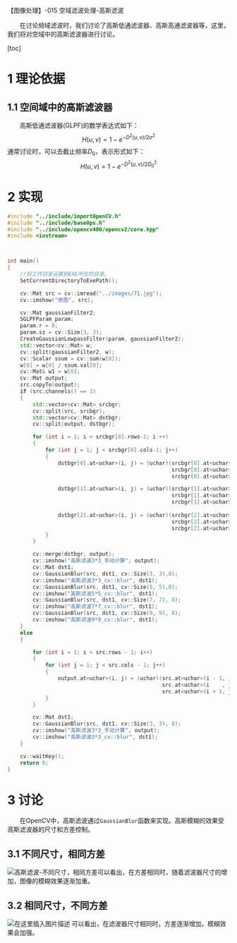 

【图像处理】-015 空域滤波处理-高斯滤波

&emsp;&emsp;在讨论频域滤波时，我们讨论了高斯低通滤波器、高斯高通滤波器等，这里，我们将对空域中的高斯滤波器进行讨论。


[toc]
# 1 理论依据

## 1.1 空间域中的高斯滤波器

&emsp;&emsp;高斯低通滤波器(GLPF)的数学表达式如下：
$$
    H(u,v)=1-e^{-D^{2}(u,v)/2\sigma ^2} \tag{1}
$$
通常讨论时，可以去截止频率$D_0$，表示形式如下：
$$
    H(u,v)=1-e^{-D^{2}(u,v)/2D_0^2} \tag{2}
$$

# 2 实现
```C++
#include "../include/importOpenCV.h"
#include "../include/baseOps.h"
#include "../include/opencv400/opencv2/core.hpp"
#include <iostream>



int main()
{
	//将工作目录设置到EXE所在的目录。
	SetCurrentDirectoryToExePath();

	cv::Mat src = cv::imread("../images/71.jpg");
	cv::imshow("原图", src);

	cv::Mat gaussianFilter2;
	SGLPFParam param;
	param.r = 8;
	param.sz = cv::Size(3, 3);
	CreateGaussianLowpassFilter(param, gaussianFilter2);
	std::vector<cv::Mat> w;
	cv::split(gaussianFilter2, w);
	cv::Scalar ssum = cv::sum(w[0]);
	w[0] = w[0] / ssum.val[0];
	cv::Mat& w1 = w[0];
	cv::Mat output;
	src.copyTo(output);
	if (src.channels() == 3)
	{
		std::vector<cv::Mat> srcbgr;
		cv::split(src, srcbgr);
		std::vector<cv::Mat> dstbgr;
		cv::split(output, dstbgr);

		for (int i = 1; i < srcbgr[0].rows-1; i ++)
		{
			for (int j = 1; j < srcbgr[0].cols-1; j++)
			{
				dstbgr[0].at<uchar>(i, j) = (uchar)(srcbgr[0].at<uchar>(i - 1, j - 1)*w1.at<float>(0, 0) + srcbgr[0].at<uchar>(i - 1, j)*w1.at<float>(0, 1) + srcbgr[0].at<uchar>(i - 1, j + 1)*w1.at<float>(0, 2) + \
					                                srcbgr[0].at<uchar>(i    , j - 1)*w1.at<float>(1, 0) + srcbgr[0].at<uchar>(i    , j)*w1.at<float>(1, 1) + srcbgr[0].at<uchar>(i    , j + 1)*w1.at<float>(1, 2) + \
					                                srcbgr[0].at<uchar>(i + 1, j - 1)*w1.at<float>(2, 0) + srcbgr[0].at<uchar>(i + 1, j)*w1.at<float>(2, 1) + srcbgr[0].at<uchar>(i + 1, j + 1)*w1.at<float>(2, 2));

				dstbgr[1].at<uchar>(i, j) = (uchar)(srcbgr[1].at<uchar>(i - 1, j - 1)*w1.at<float>(0, 0) + srcbgr[1].at<uchar>(i - 1, j)*w1.at<float>(0, 1) + srcbgr[1].at<uchar>(i - 1, j + 1)*w1.at<float>(0, 2) + \
					                                srcbgr[1].at<uchar>(i    , j - 1)*w1.at<float>(1, 0) + srcbgr[1].at<uchar>(i    , j)*w1.at<float>(1, 1) + srcbgr[1].at<uchar>(i    , j + 1)*w1.at<float>(1, 2) + \
					                                srcbgr[1].at<uchar>(i + 1, j - 1)*w1.at<float>(2, 0) + srcbgr[1].at<uchar>(i + 1, j)*w1.at<float>(2, 1) + srcbgr[1].at<uchar>(i + 1, j + 1)*w1.at<float>(2, 2));
				
				dstbgr[2].at<uchar>(i, j) = (uchar)(srcbgr[2].at<uchar>(i - 1, j - 1)*w1.at<float>(0, 0) + srcbgr[2].at<uchar>(i - 1, j)*w1.at<float>(0, 1) + srcbgr[2].at<uchar>(i - 1, j + 1)*w1.at<float>(0, 2) + \
					                                srcbgr[2].at<uchar>(i    , j - 1)*w1.at<float>(1, 0) + srcbgr[2].at<uchar>(i    , j)*w1.at<float>(1, 1) + srcbgr[2].at<uchar>(i    , j + 1)*w1.at<float>(1, 2) + \
					                                srcbgr[2].at<uchar>(i + 1, j - 1)*w1.at<float>(2, 0) + srcbgr[2].at<uchar>(i + 1, j)*w1.at<float>(2, 1) + srcbgr[2].at<uchar>(i + 1, j + 1)*w1.at<float>(2, 2));
			}
		}

		cv::merge(dstbgr, output);
		cv::imshow("高斯滤波3*3_手动计算", output);
		cv::Mat dst1;
		cv::GaussianBlur(src, dst1, cv::Size(3, 3),8);
		cv::imshow("高斯滤波3*3_cv::blur", dst1);
		cv::GaussianBlur(src, dst1, cv::Size(5, 5),8);
		cv::imshow("高斯滤波5*5_cv::blur", dst1);
		cv::GaussianBlur(src, dst1, cv::Size(7, 7), 8);
		cv::imshow("高斯滤波7*7_cv::blur", dst1);
		cv::GaussianBlur(src, dst1, cv::Size(9, 9), 8);
		cv::imshow("高斯滤波9*9_cv::blur", dst1);
	}
	else
	{

		for (int i = 1; i < src.rows - 1; i++)
		{
			for (int j = 1; j < src.cols - 1; j++)
			{
				output.at<uchar>(i, j) = (uchar)(src.at<uchar>(i - 1, j - 1)*w1.at<float>(0, 0) + src.at<uchar>(i - 1, j)*w1.at<float>(0, 1) + src.at<uchar>(i - 1, j + 1)*w1.at<float>(0, 2) + \
					                             src.at<uchar>(i    , j - 1)*w1.at<float>(1, 0) + src.at<uchar>(i    , j)*w1.at<float>(1, 1) + src.at<uchar>(i    , j + 1)*w1.at<float>(1, 2) + \
					                             src.at<uchar>(i + 1, j - 1)*w1.at<float>(2, 0) + src.at<uchar>(i + 1, j)*w1.at<float>(2, 1) + src.at<uchar>(i + 1, j + 1)*w1.at<float>(2, 2));
			}
		}

		cv::Mat dst1;
		cv::GaussianBlur(src, dst1, cv::Size(3, 3), 8);
		cv::imshow("高斯滤波3*3_手动计算", output);
		cv::imshow("高斯滤波3*3_cv::blur", dst1);
	}

	cv::waitKey();
	return 0;
}
```

# 3 讨论

&emsp;&emsp;在OpenCV中，高斯滤波通过`GaussianBlur`函数来实现。高斯模糊的效果受高斯滤波器的尺寸和方差控制。

## 3.1 不同尺寸，相同方差
![高斯滤波-不同尺寸，相同方差](https://img-blog.csdnimg.cn/20190115132401822.png?x-oss-process=image/watermark,type_ZmFuZ3poZW5naGVpdGk,shadow_10,text_aHR0cHM6Ly9ibG9nLmNzZG4ubmV0L2ZyZWVoYXdrems=,size_16,color_FFFFFF,t_70)可以看出，在方差相同时，随着滤波器尺寸的增加，图像的模糊效果逐渐加重。
## 3.2 相同尺寸，不同方差
![在这里插入图片描述](https://img-blog.csdnimg.cn/20190115133005584.png?x-oss-process=image/watermark,type_ZmFuZ3poZW5naGVpdGk,shadow_10,text_aHR0cHM6Ly9ibG9nLmNzZG4ubmV0L2ZyZWVoYXdrems=,size_16,color_FFFFFF,t_70)
可以看出，在滤波器尺寸相同时，方差逐渐增加，模糊效果会加强。
